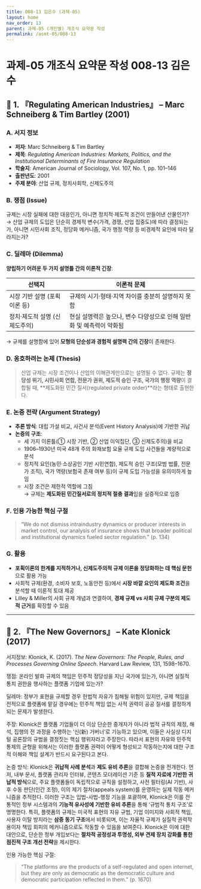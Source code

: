 ```yaml
---
title: 008-13 김은수 (과제-05)
layout: home
nav_order: 13
parent: 과제-05 (개인별) 개조식 요약문 작성
permalink: /asmt-05/008-13
---
```


# 과제-05 개조식 요약문 작성 008-13 김은수

## 📘 1. 『Regulating American Industries』 – Marc Schneiberg & Tim Bartley (2001)

### A. 서지 정보  
- **저자**: Marc Schneiberg & Tim Bartley  
- **제목**: *Regulating American Industries: Markets, Politics, and the Institutional Determinants of Fire Insurance Regulation*  
- **학술지**: American Journal of Sociology, Vol. 107, No. 1, pp. 101–146  
- **출판년도**: 2001  
- **주제 분야**: 산업 규제, 정치사회학, 신제도주의  

### B. 쟁점 (Issue)  
규제는 시장 실패에 대한 대응인가, 아니면 정치적·제도적 조건이 만들어낸 산물인가?  
→ 산업 규제의 도입은 단순히 경제적 변수(가격, 경쟁, 산업 집중도)에 따라 결정되는가, 아니면 시민사회 조직, 정당화 메커니즘, 국가 행정 역량 등 비경제적 요인에 따라 달라지는가?

### C. 딜레마 (Dilemma)  
**양립하기 어려운 두 가지 설명틀 간의 이론적 긴장**:

| 선택지 | 이론적 문제 |
|--------|-------------|
| 시장 기반 설명 (포획이론 등) | 규제의 시기·형태·지역 차이를 충분히 설명하지 못함 |
| 정치·제도적 설명 (신제도주의) | 현실 설명력은 높으나, 변수 다양성으로 인해 일반화 및 예측력이 약화됨 |

→ 규제를 설명함에 있어 **모형의 단순성과 경험적 설명력 간의 긴장**이 존재한다.

### D. 옹호하려는 논제 (Thesis)  
> 산업 규제는 시장 조건이나 산업의 이해관계만으로는 설명될 수 없다. 규제는 **정당성 위기, 시민사회 연합, 전문가 권위, 제도적 승인 구조, 국가의 행정 역량**이 결합될 때, **제도화된 민간 질서(regulated private order)**라는 형태로 출현한다.

### E. 논증 전략 (Argument Strategy)  
- **추론 방식**: 대립 가설 비교, 사건사 분석(Event History Analysis)에 기반한 귀납  
- **논증의 구조**:
  - 세 가지 이론틀(① 시장 기반, ② 산업 이익집단, ③ 신제도주의)을 비교  
  - 1906–1930년 미국 48개 주의 화재보험 요율 규제 도입 사건들을 계량적으로 분석  
  - 정치적 요인(농민·소상공인 기반 시민연합), 제도적 승인 구조(모범 법률, 전문가 조직), 국가 역량(보험국 존재 여부 등)이 규제 도입 가능성을 유의미하게 높임  
  - 시장 조건은 제한적 역할에 그침  
  → 규제는 **제도화된 민간질서로의 정치적 절충 결과**임을 실증적으로 입증

### F. 인용 가능한 핵심 구절  
> “We do not dismiss intraindustry dynamics or producer interests in market control, our analysis of insurance shows that broader political and institutional dynamics fueled sector regulation.” (p. 134)

### G. 활용  
- **포획이론의 한계를 지적하거나, 신제도주의적 규제 이론을 정당화하는 데 핵심 문헌**으로 활용 가능  
- 사회적 규제(환경, 소비자 보호, 노동안전 등)에서 **시장 바깥 요인의 제도화 조건**을 분석할 때 이론적 토대 제공  
- Lilley & Miller의 사회 규제 개념과 연결하여, **경제 규제 vs 사회 규제 구분의 제도적 근거**를 확장할 수 있음  

---

## 📘 2. 『The New Governors』 – Kate Klonick (2017)

서지정보: Klonick, K. (2017). *The New Governors: The People, Rules, and Processes Governing Online Speech*. Harvard Law Review, 131, 1598–1670.

쟁점: 온라인 발화 규제의 책임은 민주적 정당성을 지닌 국가에 있는가, 아니면 실질적 통치 권한을 행사하는 플랫폼 기업에 있는가?

딜레마: 정부가 표현을 규제할 경우 헌법적 자유가 침해될 위험이 있지만, 규제 책임을 전적으로 플랫폼에 맡길 경우에는 민주적 책임 없는 사적 권력이 공공 질서를 결정하게 되는 문제가 발생한다.

주장: Klonick은 플랫폼 기업들이 더 이상 단순한 중개자가 아니라 법적 규칙의 제정, 해석, 집행의 전 과정을 수행하는 ‘신(新) 거버너’로 기능하고 있으며, 이들은 사실상 디지털 공론장의 규범을 결정짓는 핵심 행위자라고 주장한다. 따라서 표현의 자유와 민주적 통제의 균형을 위해서는 이러한 플랫폼 권력이 어떻게 형성되고 작동하는지에 대한 구조적 이해와 책임 설계가 반드시 요구된다고 본다.

논증 방식: Klonick은 **귀납적 사례 분석**과 **제도 유비 추론**을 결합해 논증을 전개한다. 먼저, 내부 문서, 플랫폼 관리자 인터뷰, 콘텐츠 모더레이션 기준 등 **질적 자료에 기반한 귀납적 방식**으로, 주요 플랫폼들이 독립적으로 규칙을 설정하고, 사전 필터링(AI 기반), 사후 수동 판단(인간 조정), 이의 제기 절차(appeals system)를 운영하는 실제 작동 메커니즘을 추적한다. 이러한 구조는 입법-사법-행정 기능을 포괄하며, Klonick은 이를 전통적인 정부 시스템과의 **기능적 유사성에 기반한 유비 추론**을 통해 ‘규범적 통치 구조’로 명명한다. 특히, 플랫폼의 규제는 미국적 표현의 자유 규범, 기업 이미지와 사회적 책임, 사용자 이탈 방지라는 **삼중 동기 구조**에서 비롯되며, 이는 자율적 규제가 실질적 권력작용이자 책임 회피의 메커니즘으로도 작동할 수 있음을 보여준다. Klonick은 이에 대한 대안으로, 단순한 정부 개입보다는 **절차적 공정성과 투명성, 외부 견제 장치 강화를 통한 점진적 구조 개선 전략**을 제시한다.

인용 가능한 핵심 구절:  
> “The platforms are the products of a self-regulated and open internet, but they are only as democratic as the democratic culture and democratic participation reflected in them.” (p. 1670)

